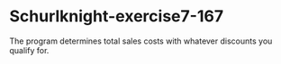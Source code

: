 # Schurlknight-exercise7-167
The program determines total sales costs with whatever discounts you qualify for.
